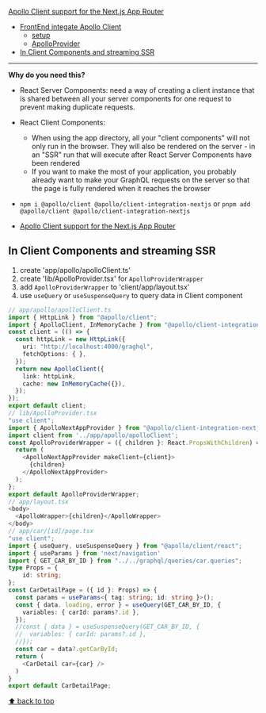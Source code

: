 [Apollo Client support for the Next.js App Router](#top)

- [FrontEnd integate Apollo Client](#frontend-integate-apollo-client)
  - [setup](#setup)
  - [ApolloProvider](#apolloprovider)
- [In Client Components and streaming SSR](#in-client-components-and-streaming-ssr)

--------------------------------------------------------------------------

**Why do you need this?**
- React Server Components: need a way of creating a client instance that is shared between all your server components for one request to prevent making duplicate requests.
- React Client Components: 
  - When using the app directory, all your "client components" will not only run in the browser. They will also be rendered on the server - in an "SSR" run that will execute after React Server Components have been rendered
  - If you want to make the most of your application, you probably already want to make your GraphQL requests on the server so that the page is fully rendered when it reaches the browser

- `npm i @apollo/client @apollo/client-integration-nextjs` or `pnpm add @apollo/client @apollo/client-integration-nextjs`
- [Apollo Client support for the Next.js App Router](https://github.com/apollographql/apollo-client-integrations/tree/main/packages/nextjs)

## In Client Components and streaming SSR

1. create 'app/apollo/apolloClient.ts'
2. create 'lib/ApolloProvider.tsx' for `ApolloProviderWrapper`
3. add `ApolloProviderWrapper` to 'client/app/layout.tsx'
4. use `useQuery` or `useSuspenseQuery` to query data in Client component

```ts
// app/apollo/apolloClient.ts
import { HttpLink } from "@apollo/client";
import { ApolloClient, InMemoryCache } from "@apollo/client-integration-nextjs";
const client = (() => {
  const httpLink = new HttpLink({
    uri: "http://localhost:4000/graghql",
    fetchOptions: { },
  });
  return new ApolloClient({
    link: httpLink,
    cache: new InMemoryCache({}),
  });
});
export default client;
// lib/ApolloProvider.tsx
"use client";
import { ApolloNextAppProvider } from "@apollo/client-integration-nextjs";
import client from '../app/apollo/apolloClient';
const ApolloProviderWrapper = ({ children }: React.PropsWithChildren) => {
  return (
    <ApolloNextAppProvider makeClient={client}>
      {children}
    </ApolloNextAppProvider>
  );
};
export default ApolloProviderWrapper;
// app/layout.tsx
<body>
  <ApolloWrapper>{children}</ApolloWrapper>
</body>
// app/car/[id]/page.tsx
"use client";
import { useQuery, useSuspenseQuery } from "@apollo/client/react";
import { useParams } from 'next/navigation'
import { GET_CAR_BY_ID } from "../../graphql/queries/car.queries";
type Props = {
    id: string;
};
const CarDetailPage = ({ id }: Props) => {
  const params = useParams<{ tag: string; id: string }>();
  const { data. loading, error } = useQuery(GET_CAR_BY_ID, {
    variables: { carId: params?.id },
  });
  //const { data } = useSuspenseQuery(GET_CAR_BY_ID, {
  //  variables: { carId: params?.id },
  //});
  const car = data?.getCarById;
  return (
    <CarDetail car={car} />
  )
}
export default CarDetailPage;
```

[⬆ back to top](#top)
